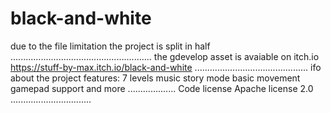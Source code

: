 # black-and-white
due to the file limitation the project is split in half
........................................................
the gdevelop asset is avaiable on itch.io
https://stuff-by-max.itch.io/black-and-white
.............................................
ifo about the project
features:
7 levels
music
story mode 
basic movement
gamepad support
and more 
...................
Code license Apache license 2.0
................................
